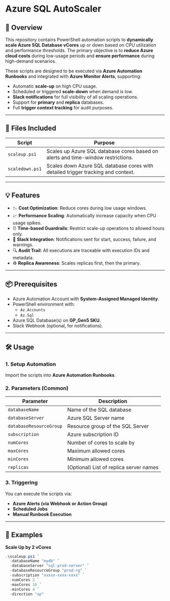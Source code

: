 # Azure SQL AutoScaler

## 🚀 Overview

This repository contains PowerShell automation scripts to **dynamically scale Azure SQL Database vCores** up or down based on CPU utilization and performance thresholds. The primary objective is to **reduce Azure cloud costs** during low-usage periods and **ensure performance** during high-demand scenarios.

These scripts are designed to be executed via **Azure Automation Runbooks** and integrated with **Azure Monitor Alerts**, supporting:

- Automatic **scale-up** on high CPU usage.
- Scheduled or triggered **scale-down** when demand is low.
- **Slack notifications** for full visibility of all scaling operations.
- Support for **primary** and **replica** databases.
- Full **trigger context tracking** for audit purposes.

---

## 📂 Files Included

| Script | Purpose |
|--------|---------|
| `scaleup.ps1` | Scales up Azure SQL database cores based on alerts and time-window restrictions. |
| `scaledown.ps1` | Scales down Azure SQL database cores with detailed trigger tracking and context. |

---

## 💡 Features

- 📉 **Cost Optimization**: Reduce cores during low usage windows.
- 📈 **Performance Scaling**: Automatically increase capacity when CPU usage spikes.
- ⏰ **Time-based Guardrails**: Restrict scale-up operations to allowed hours only.
- 📡 **Slack Integration**: Notifications sent for start, success, failure, and warnings.
- 🔍 **Audit Trail**: All executions are traceable with execution IDs and metadata.
- ♻️ **Replica Awareness**: Scales replicas first, then the primary.

---

## 📦 Prerequisites

- Azure Automation Account with **System-Assigned Managed Identity**.
- PowerShell environment with:
  - `Az.Accounts`
  - `Az.Sql`
- Azure SQL Database(s) on **GP_Gen5 SKU**.
- Slack Webhook (optional, for notifications).

---

## 🛠️ Usage

### 1. Setup Automation

Import the scripts into **Azure Automation Runbooks**.

### 2. Parameters (Common)

| Parameter | Description |
|----------|-------------|
| `databaseName` | Name of the SQL database |
| `databaseServer` | Azure SQL Server name |
| `databaseResourceGroup` | Resource group of the SQL Server |
| `subscription` | Azure subscription ID |
| `numCores` | Number of cores to scale by |
| `maxCores` | Maximum allowed cores |
| `minCores` | Minimum allowed cores |
| `replicas` | (Optional) List of replica server names |

### 3. Triggering

You can execute the scripts via:
- **Azure Alerts (via Webhook or Action Group)**
- **Scheduled Jobs**
- **Manual Runbook Execution**

---

## 📘 Examples

**Scale Up by 2 vCores**
```powershell
.\scaleup.ps1 `
  -databaseName "mydb" `
  -databaseServer "sql-prod-server" `
  -databaseResourceGroup "prod-rg" `
  -subscription "xxxxx-xxxx-xxxx" `
  -numCores 2 `
  -maxCores 16 `
  -minCores 4 `
  -direction "up"
